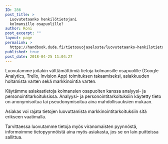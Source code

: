 ```yaml
---
ID: 286
post_title: >
  Luovutetaanko henkilötietojani
  kolmansille osapuolille?
author: Roni
post_excerpt: ""
layout: page
permalink: >
  https://handbook.dude.fi/tietosuojaseloste/luovutetaanko-henkilotietojani-kolmansille-osapuolille
published: true
post_date: 2018-04-25 11:04:27
---
```

Luovutamme joitakin välttämättömiä tietoja kolmansille osapuolille (Google Analytics, Trello, Invision App) toimituksen takaamiseksi, asiakkuuden hoitamista varten sekä markkinointia varten.

Käytämme asiakastietoja kolmansien osapuolten kanssa analyysi- ja personointitarkoituksissa. Analyysi- ja personointitarkoituksiin käytetty tieto on anonymisoitua tai pseudonymisoitua aina mahdollisuuksien mukaan.

Asiakas voi rajata tietojen luovuttamista markkinointitarkoituksiin sitä erikseen vaatimalla.

Tarvittaessa luovutamme tietoja myös viranomaisten pyynnöstä, informoimme tietopyynnöistä aina myös asiakasta, jos se on lain puitteissa sallittua.